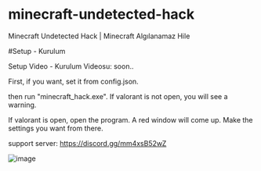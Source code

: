 # minecraft-undetected-hack
Minecraft Undetected Hack | Minecraft Algılanamaz Hile 


#Setup - Kurulum

Setup Video - Kurulum Videosu: soon..


First, if you want, set it from config.json.

then run "minecraft_hack.exe". If valorant is not open, you will see a warning.

If valorant is open, open the program. A red window will come up. Make the settings you want from there.

support server: https://discord.gg/mm4xsB52wZ


![image](https://user-images.githubusercontent.com/102488470/161603427-930b8690-3a92-4e15-afea-fa1c5029797b.png)

